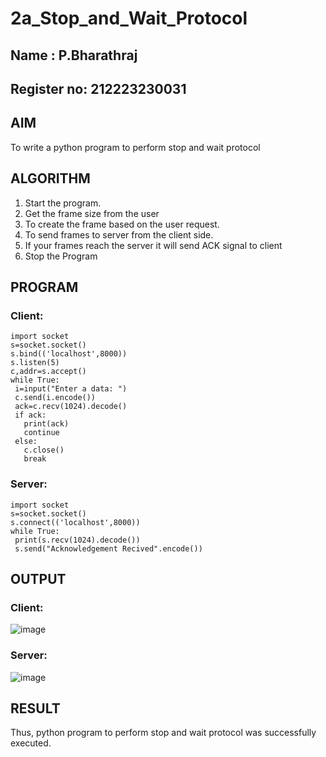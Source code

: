 # 2a_Stop_and_Wait_Protocol
## Name : P.Bharathraj
## Register no: 212223230031
## AIM 
To write a python program to perform stop and wait protocol
## ALGORITHM
1. Start the program.
2. Get the frame size from the user
3. To create the frame based on the user request.
4. To send frames to server from the client side.
5. If your frames reach the server it will send ACK signal to client
6. Stop the Program
## PROGRAM
### Client:
```
import socket
s=socket.socket()
s.bind(('localhost',8000))
s.listen(5)
c,addr=s.accept()
while True:
 i=input("Enter a data: ")
 c.send(i.encode())
 ack=c.recv(1024).decode()
 if ack:
   print(ack)
   continue
 else:
   c.close()
   break
```
### Server:
```
import socket
s=socket.socket()
s.connect(('localhost',8000))
while True:
 print(s.recv(1024).decode())
 s.send("Acknowledgement Recived".encode())
```
## OUTPUT
### Client:
![image](https://github.com/Bharathraj2006/2a_Stop_and_Wait_Protocol/assets/152376845/d166cc88-c7ce-4a56-bce5-dc957f298234)

### Server:
![image](https://github.com/Bharathraj2006/2a_Stop_and_Wait_Protocol/assets/152376845/68dcf2e7-f18d-40fd-9f9e-4dc7f6f72529)

## RESULT
Thus, python program to perform stop and wait protocol was successfully executed.
